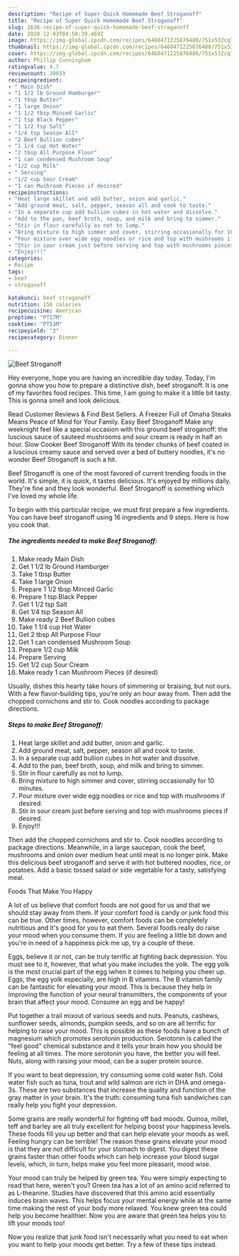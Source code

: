 ```yaml
---
description: "Recipe of Super Quick Homemade Beef Stroganoff"
title: "Recipe of Super Quick Homemade Beef Stroganoff"
slug: 1636-recipe-of-super-quick-homemade-beef-stroganoff
date: 2020-12-03T04:50:39.469Z
image: https://img-global.cpcdn.com/recipes/6460471225876480/751x532cq70/beef-stroganoff-recipe-main-photo.jpg
thumbnail: https://img-global.cpcdn.com/recipes/6460471225876480/751x532cq70/beef-stroganoff-recipe-main-photo.jpg
cover: https://img-global.cpcdn.com/recipes/6460471225876480/751x532cq70/beef-stroganoff-recipe-main-photo.jpg
author: Phillip Cunningham
ratingvalue: 4.7
reviewcount: 30653
recipeingredient:
- " Main Dish"
- "1 1/2 lb Ground Hamburger"
- "1 tbsp Butter"
- "1 large Onion"
- "1 1/2 tbsp Minced Garlic"
- "1 tsp Black Pepper"
- "1 1/2 tsp Salt"
- "1/4 tsp Season All"
- "2 Beef Bullion cubes"
- "1 1/4 cup Hot Water"
- "2 tbsp All Purpose Flour"
- "1 can condensed Mushroom Soup"
- "1/2 cup Milk"
- " Serving"
- "1/2 cup Sour Cream"
- "1 can Mushroom Pieces if desired"
recipeinstructions:
- "Heat large skillet and add butter, onion and garlic."
- "Add ground meat, salt, pepper, season all and cook to taste."
- "In a separate cup add bullion cubes in hot water and dissolve."
- "Add to the pan, beef broth, soup, and milk and bring to simmer."
- "Stir in flour carefully as not to lump."
- "Bring mixture to high simmer and cover, stirring occasionally for 10 minutes."
- "Pour mixture over wide egg noodles or rice and top with mushrooms if desired."
- "Stir in sour cream just before serving and top with mushrooms pieces if desired."
- "Enjoy!!!"
categories:
- Recipe
tags:
- beef
- stroganoff

katakunci: beef stroganoff 
nutrition: 156 calories
recipecuisine: American
preptime: "PT17M"
cooktime: "PT53M"
recipeyield: "3"
recipecategory: Dinner

---
```



![Beef Stroganoff](https://img-global.cpcdn.com/recipes/6460471225876480/751x532cq70/beef-stroganoff-recipe-main-photo.jpg)

Hey everyone, hope you are having an incredible day today. Today, I'm gonna show you how to prepare a distinctive dish, beef stroganoff. It is one of my favorites food recipes. This time, I am going to make it a little bit tasty. This is gonna smell and look delicious.

Read Customer Reviews &amp; Find Best Sellers. A Freezer Full of Omaha Steaks Means Peace of Mind for Your Family. Easy Beef Stroganoff Make any weeknight feel like a special occasion with this ground beef stroganoff: the luscious sauce of sauteed mushrooms and sour cream is ready in half an hour. Slow Cooker Beef Stroganoff With its tender chunks of beef coated in a luscious creamy sauce and served over a bed of buttery noodles, it&#39;s no wonder Beef Stroganoff is such a hit.

Beef Stroganoff is one of the most favored of current trending foods in the world. It's simple, it is quick, it tastes delicious. It's enjoyed by millions daily. They're fine and they look wonderful. Beef Stroganoff is something which I've loved my whole life.


To begin with this particular recipe, we must first prepare a few ingredients. You can have beef stroganoff using 16 ingredients and 9 steps. Here is how you cook that.

<!--inarticleads1-->

##### The ingredients needed to make Beef Stroganoff:

1. Make ready  Main Dish
1. Get 1 1/2 lb Ground Hamburger
1. Take 1 tbsp Butter
1. Take 1 large Onion
1. Prepare 1 1/2 tbsp Minced Garlic
1. Prepare 1 tsp Black Pepper
1. Get 1 1/2 tsp Salt
1. Get 1/4 tsp Season All
1. Make ready 2 Beef Bullion cubes
1. Take 1 1/4 cup Hot Water
1. Get 2 tbsp All Purpose Flour
1. Get 1 can condensed Mushroom Soup
1. Prepare 1/2 cup Milk
1. Prepare  Serving
1. Get 1/2 cup Sour Cream
1. Make ready 1 can Mushroom Pieces (if desired)


Usually, dishes this hearty take hours of simmering or braising, but not ours. With a few flavor-building tips, you&#39;re only an hour away from. Then add the chopped cornichons and stir to. Cook noodles according to package directions. 

<!--inarticleads2-->

##### Steps to make Beef Stroganoff:

1. Heat large skillet and add butter, onion and garlic.
1. Add ground meat, salt, pepper, season all and cook to taste.
1. In a separate cup add bullion cubes in hot water and dissolve.
1. Add to the pan, beef broth, soup, and milk and bring to simmer.
1. Stir in flour carefully as not to lump.
1. Bring mixture to high simmer and cover, stirring occasionally for 10 minutes.
1. Pour mixture over wide egg noodles or rice and top with mushrooms if desired.
1. Stir in sour cream just before serving and top with mushrooms pieces if desired.
1. Enjoy!!!


Then add the chopped cornichons and stir to. Cook noodles according to package directions. Meanwhile, in a large saucepan, cook the beef, mushrooms and onion over medium heat until meat is no longer pink. Make this delicious beef stroganoff and serve it with hot buttered noodles, rice, or potatoes. Add a basic tossed salad or side vegetable for a tasty, satisfying meal. 

Foods That Make You Happy


A lot of us believe that comfort foods are not good for us and that we should stay away from them. If your comfort food is candy or junk food this can be true. Other times, however, comfort foods can be completely nutritious and it's good for you to eat them. Several foods really do raise your mood when you consume them. If you are feeling a little bit down and you're in need of a happiness pick me up, try a couple of these.

Eggs, believe it or not, can be truly terrific at fighting back depression. You must see to it, however, that what you make includes the yolk. The egg yolk is the most crucial part of the egg iwhen it comes to helping you cheer up. Eggs, the egg yolk especially, are high in B vitamins. The B vitamin family can be fantastic for elevating your mood. This is because they help in improving the function of your neural transmitters, the components of your brain that affect your mood. Consume an egg and be happy!

Put together a trail mixout of various seeds and nuts. Peanuts, cashews, sunflower seeds, almonds, pumpkin seeds, and so on are all terrific for helping to raise your mood. This is possible as these foods have a bunch of magnesium which promotes serotonin production. Serotonin is called the "feel good" chemical substance and it tells your brain how you should be feeling at all times. The more serotonin you have, the better you will feel. Nuts, along with raising your mood, can be a super protein source.

If you want to beat depression, try consuming some cold water fish. Cold water fish such as tuna, trout and wild salmon are rich in DHA and omega-3s. These are two substances that increase the quality and function of the gray matter in your brain. It's the truth: consuming tuna fish sandwiches can really help you fight your depression. 

Some grains are really wonderful for fighting off bad moods. Quinoa, millet, teff and barley are all truly excellent for helping boost your happiness levels. These foods fill you up better and that can help elevate your moods as well. Feeling hungry can be terrible! The reason these grains elevate your mood is that they are not difficult for your stomach to digest. You digest these grains faster than other foods which can help increase your blood sugar levels, which, in turn, helps make you feel more pleasant, mood wise.

Your mood can truly be helped by green tea. You were simply expecting to read that here, weren't you? Green tea has a lot of an amino acid referred to as L-theanine. Studies have discovered that this amino acid essentially induces brain waves. This helps focus your mental energy while at the same time making the rest of your body more relaxed. You knew green tea could help you become healthier. Now you are aware that green tea helps you to lift your moods too!

Now you realize that junk food isn't necessarily what you need to eat when you want to help your moods get better. Try  a few  of  these  tips  instead.

